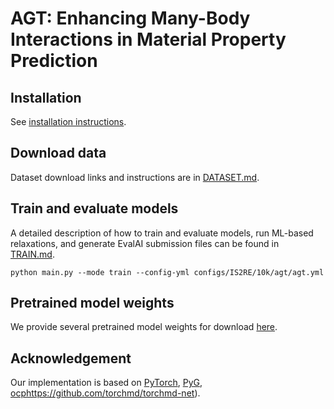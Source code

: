# AGT: Enhancing Many-Body Interactions in Material Property Prediction



## Installation

See [installation instructions](https://github.com/Open-Catalyst-Project/ocp/blob/main/INSTALL.md).

## Download data

Dataset download links and instructions are in [DATASET.md](https://github.com/Open-Catalyst-Project/ocp/blob/main/DATASET.md).

## Train and evaluate models

A detailed description of how to train and evaluate models, run ML-based
relaxations, and generate EvalAI submission files can be found in
[TRAIN.md](https://github.com/Open-Catalyst-Project/ocp/blob/main/TRAIN.md).

```
python main.py --mode train --config-yml configs/IS2RE/10k/agt/agt.yml
```

## Pretrained model weights

We provide several pretrained model weights for download
[here](https://github.com/Open-Catalyst-Project/ocp/blob/main/MODELS.md).

## Acknowledgement ##

Our implementation is based on [PyTorch](https://pytorch.org/), [PyG](https://pytorch-geometric.readthedocs.io/en/latest/index.html),  [ocp](https://github.com/Open-Catalyst-Project/ocp)https://github.com/torchmd/torchmd-net).
